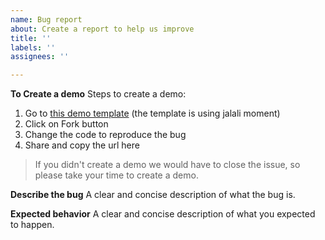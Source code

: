 ```yaml
---
name: Bug report
about: Create a report to help us improve
title: ''
labels: ''
assignees: ''

---
```


**To Create a demo**
Steps to create a demo:
1. Go to [this demo template](https://stackblitz.com/edit/jalali-moment-demo-react) (the template is using jalali moment)
2. Click on Fork button
3. Change the code to reproduce the bug
4. Share and copy the url here
> If you didn't create a demo we would have to close the issue, so please take your time to create a demo.

**Describe the bug**
A clear and concise description of what the bug is.

**Expected behavior**
A clear and concise description of what you expected to happen.
